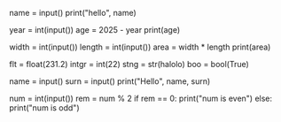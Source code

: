 name = input()
print("hello", name)

year = int(input())
age = 2025 - year
print(age)


width = int(input())
length = int(input())
area = width * length
print(area)


flt = float(231.2)
intgr = int(22)
stng = str(halolo)
boo = bool(True)


name = input()
surn = input()
print("Hello", name, surn)


num = int(input())
rem = num % 2
if rem == 0:
    print("num is even")
else:
    print("num is odd")
